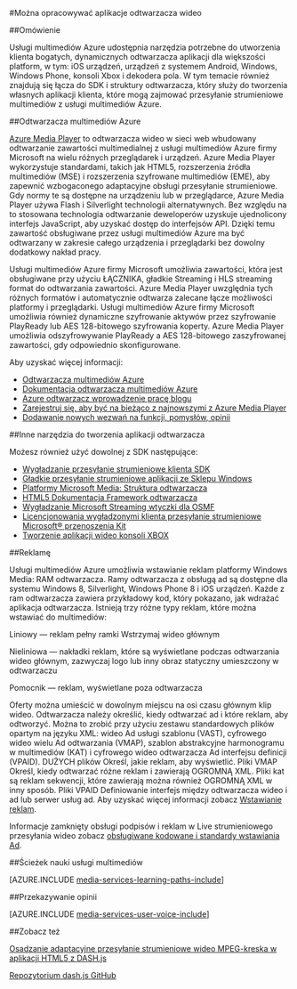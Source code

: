 <properties 
    pageTitle="Można opracowywać aplikacje odtwarzacza wideo" 
    description="Temat zawiera łącza do odtwarzacza struktury i dodatki plug-in, który służy do tworzenia własnych aplikacji klienta, które mogą zajmować przesyłanie strumieniowe multimediów z usługi multimediów." 
    authors="Juliako" 
    manager="erikre" 
    editor="" 
    services="media-services" 
    documentationCenter=""/>

<tags 
    ms.service="media-services" 
    ms.workload="media" 
    ms.tgt_pltfrm="na" 
    ms.devlang="na" 
    ms.topic="article" 
    ms.date="09/26/2016"
    ms.author="juliako"/>


#<a name="develop-video-player-applications"></a>Można opracowywać aplikacje odtwarzacza wideo

##<a name="overview"></a>Omówienie

Usługi multimediów Azure udostępnia narzędzia potrzebne do utworzenia klienta bogatych, dynamicznych odtwarzacza aplikacji dla większości platform, w tym: iOS urządzeń, urządzeń z systemem Android, Windows, Windows Phone, konsoli Xbox i dekodera pola. W tym temacie również znajdują się łącza do SDK i struktury odtwarzacza, który służy do tworzenia własnych aplikacji klienta, które mogą zajmować przesyłanie strumieniowe multimediów z usługi multimediów Azure.

##<a name="azure-media-player"></a>Odtwarzacza multimediów Azure

[Azure Media Player](http://aka.ms/ampinfo) to odtwarzacza wideo w sieci web wbudowany odtwarzanie zawartości multimedialnej z usługi multimediów Azure firmy Microsoft na wielu różnych przeglądarek i urządzeń. Azure Media Player wykorzystuje standardami, takich jak HTML5, rozszerzenia źródła multimediów (MSE) i rozszerzenia szyfrowane multimediów (EME), aby zapewnić wzbogaconego adaptacyjne obsługi przesyłanie strumieniowe. Gdy normy te są dostępne na urządzeniu lub w przeglądarce, Azure Media Player używa Flash i Silverlight technologii alternatywnych. Bez względu na to stosowana technologia odtwarzanie deweloperów uzyskuje ujednolicony interfejs JavaScript, aby uzyskać dostęp do interfejsów API. Dzięki temu zawartość obsługiwane przez usługi multimediów Azure ma być odtwarzany w zakresie całego urządzenia i przeglądarki bez dowolny dodatkowy nakład pracy.

Usługi multimediów Azure firmy Microsoft umożliwia zawartości, która jest obsługiwane przy użyciu ŁĄCZNIKA, gładkie Streaming i HLS streaming format do odtwarzania zawartości. Azure Media Player uwzględnia tych różnych formatów i automatycznie odtwarza zalecane łącze możliwości platformy i przeglądarki. Usługi multimediów Azure firmy Microsoft umożliwia również dynamiczne szyfrowanie aktywów przez szyfrowanie PlayReady lub AES 128-bitowego szyfrowania koperty. Azure Media Player umożliwia odszyfrowywanie PlayReady a AES 128-bitowego zaszyfrowanej zawartości, gdy odpowiednio skonfigurowane. 

Aby uzyskać więcej informacji:

- [Odtwarzacza multimediów Azure](http://aka.ms/ampinfo)
- [Dokumentacja odtwarzacza multimediów Azure](http://aka.ms/ampdocs) 
- [Azure odtwarzacz wprowadzenie pracę blogu](https://azure.microsoft.com/blog/2015/04/15/announcing-azure-media-player/)
- [Zarejestruj się, aby być na bieżąco z najnowszymi z Azure Media Player](http://aka.ms/ampsignup)
- [Dodawanie nowych wezwań na funkcji, pomysłów, opinii](http://aka.ms/ampuservoice ) 


##<a name="other-tools-for-creating-player-applications"></a>Inne narzędzia do tworzenia aplikacji odtwarzacza

Możesz również użyć dowolnej z SDK następujące:

- [Wygładzanie przesyłanie strumieniowe klienta SDK](http://www.iis.net/downloads/microsoft/smooth-streaming) 
- [Gładkie przesyłanie strumieniowe aplikacji ze Sklepu Windows](media-services-build-smooth-streaming-apps.md)
- [Platformy Microsoft Media: Struktura odtwarzacza](http://playerframework.codeplex.com/) 
- [HTML5 Dokumentacja Framework odtwarzacza](http://playerframework.codeplex.com/wikipage?title=HTML5%20Player&referringTitle=Documentation) 
- [Wygładzanie Microsoft Streaming wtyczki dla OSMF](https://www.microsoft.com/download/details.aspx?id=36057) 
- [Licencjonowania wygładzonymi klienta przesyłanie strumieniowe Microsoft® przenoszenia Kit](http://aka.ms/sspk) 
- [Tworzenie aplikacji wideo konsoli XBOX](http://xbox.create.msdn.com/) 
 

##<a name="advertising"></a>Reklamę

Usługi multimediów Azure umożliwia wstawianie reklam platformy Windows Media: RAM odtwarzacza. Ramy odtwarzacza z obsługą ad są dostępne dla systemu Windows 8, Silverlight, Windows Phone 8 i iOS urządzeń. Każde z ram odtwarzacza zawiera przykładowy kod, który pokazano, jak wdrażać aplikacja odtwarzacza. Istnieją trzy różne typy reklam, które można wstawiać do multimediów:

Liniowy — reklam pełny ramki Wstrzymaj wideo głównym

Nieliniowa — nakładki reklam, które są wyświetlane podczas odtwarzania wideo głównym, zazwyczaj logo lub inny obraz statyczny umieszczony w odtwarzaczu

Pomocnik — reklam, wyświetlane poza odtwarzacza

Oferty można umieścić w dowolnym miejscu na osi czasu głównym klip wideo. Odtwarzacza należy określić, kiedy odtwarzać ad i które reklam, aby odtworzyć. Można to zrobić przy użyciu zestawu standardowych plików opartym na języku XML: wideo Ad usługi szablonu (VAST), cyfrowego wideo wielu Ad odtwarzania (VMAP), szablon abstrakcyjne harmonogramu w multimediów (KAT) i cyfrowego wideo odtwarzacza Ad interfejsu definicji (VPAID). DUŻYCH plików Określ, jakie reklam, aby wyświetlić. Pliki VMAP Określ, kiedy odtwarzać różne reklam i zawierają OGROMNĄ XML. Pliki kat są reklam sekwencji, które zawierają można również OGROMNĄ XML w inny sposób. Pliki VPAID Definiowanie interfejs między odtwarzacza wideo i ad lub serwer usług ad. Aby uzyskać więcej informacji zobacz [Wstawianie reklam](https://msdn.microsoft.com/library/dn387398.aspx).

Informacje zamknięty obsługi podpisów i reklam w Live strumieniowego przesyłania wideo zobacz [obsługiwane kodowane i standardy wstawiania Ad](https://msdn.microsoft.com/library/c49e0b4d-357e-4cca-95e5-2288924d1ff3#caption_ad).


##<a name="media-services-learning-paths"></a>Ścieżek nauki usługi multimediów

[AZURE.INCLUDE [media-services-learning-paths-include](../../includes/media-services-learning-paths-include.md)]

##<a name="provide-feedback"></a>Przekazywanie opinii

[AZURE.INCLUDE [media-services-user-voice-include](../../includes/media-services-user-voice-include.md)]

##<a name="see-also"></a>Zobacz też

[Osadzanie adaptacyjne przesyłanie strumieniowe wideo MPEG-kreska w aplikacji HTML5 z DASH.js](media-services-embed-mpeg-dash-in-html5.md)

[Repozytorium dash.js GitHub](https://github.com/Dash-Industry-Forum/dash.js)
 
